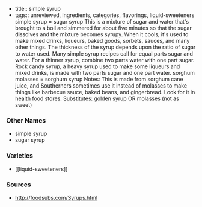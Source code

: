 - title:: simple syrup
- tags:: unreviewed, ingredients, categories, flavorings, liquid-sweeteners
simple syrup = sugar syrup This is a mixture of sugar and water that's brought to a boil and simmered for about five minutes so that the sugar dissolves and the mixture becomes syrupy. When it cools, it's used to make mixed drinks, liqueurs, baked goods, sorbets, sauces, and many other things. The thickness of the syrup depends upon the ratio of sugar to water used. Many simple syrup recipes call for equal parts sugar and water. For a thinner syrup, combine two parts water with one part sugar. Rock candy syrup, a heavy syrup used to make some liqueurs and mixed drinks, is made with two parts sugar and one part water. sorghum molasses = sorghum syrup Notes: This is made from sorghum cane juice, and Southerners sometimes use it instead of molasses to make things like barbecue sauce, baked beans, and gingerbread. Look for it in health food stores. Substitutes: golden syrup OR molasses (not as sweet)

### Other Names

* simple syrup
* sugar syrup

### Varieties

* [[liquid-sweeteners]]

### Sources
* http://foodsubs.com/Syrups.html
